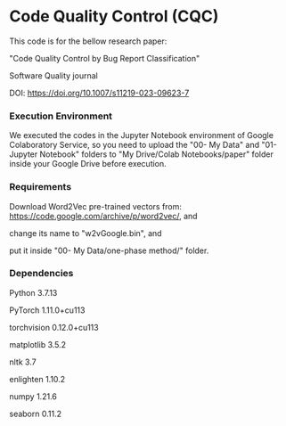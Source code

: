 # Code Quality Control (CQC)

This code is for the bellow research paper:

"Code Quality Control by Bug Report Classification" 

Software Quality journal 

DOI: https://doi.org/10.1007/s11219-023-09623-7

### Execution Environment

We executed the codes in the Jupyter Notebook environment of Google Colaboratory Service, 
so you need to upload the "00- My Data" and "01- Jupyter Notebook" folders to 
"My Drive/Colab Notebooks/paper" folder inside your Google Drive before execution.

### Requirements

Download Word2Vec pre-trained vectors from: https://code.google.com/archive/p/word2vec/, and

change its name to "w2vGoogle.bin", and

put it inside "00- My Data/one-phase method/" folder.

### Dependencies

Python 3.7.13

PyTorch 1.11.0+cu113

torchvision 0.12.0+cu113

matplotlib 3.5.2

nltk 3.7

enlighten 1.10.2

numpy 1.21.6

seaborn 0.11.2
